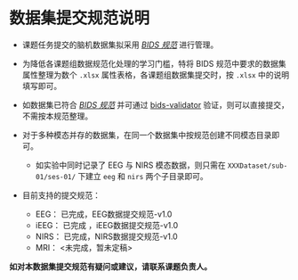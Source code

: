 # 数据集提交规范说明



* 课题任务提交的脑机数据集拟采用 *[BIDS 规范](https://bids-specification.readthedocs.io/en/stable/)* 进行管理。

* 为降低各课题组数据规范化处理的学习门槛，特将 BIDS 规范中要求的数据集属性整理为数个 `.xlsx` 属性表格，各课题组数据集提交时，按 `.xlsx` 中的说明填写即可。
* 如数据集已符合 *[BIDS 规范](https://bids-specification.readthedocs.io/en/stable/)* 并可通过 [bids-validator](https://github.com/bids-standard/bids-validator) 验证，则可以直接提交，不需按本规范整理。
* 对于多种模态并存的数据集，在同一个数据集中按规范创建不同模态目录即可。
  * 如实验中同时记录了 EEG 与 NIRS 模态数据，则只需在  `XXXDataset/sub-01/ses-01/` 下建立 `eeg` 和 `nirs` 两个子目录即可。

* 目前支持的提交规范：
  * EEG： 已完成，EEG数据提交规范-v1.0
  * iEEG： 已完成 ，iEEG数据提交规范-v1.0
  * NIRS： 已完成，NIRS数据提交规范-v1.0
  * MRI： <未完成，暂未定稿>



**如对本数据集提交规范有疑问或建议，请联系课题负责人。**